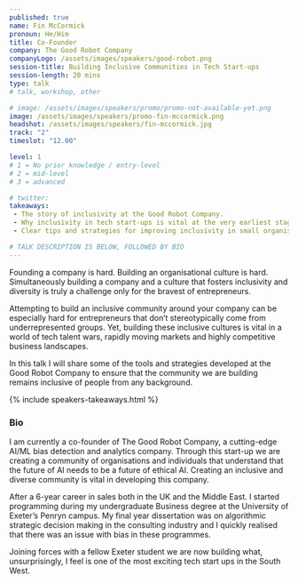 ```yaml
---
published: true
name: Fin McCormick
pronoun: He/Him
title: Co-Founder
company: The Good Robot Company
companyLogo: /assets/images/speakers/good-robot.png
session-title: Building Inclusive Communities in Tech Start-ups
session-length: 20 mins
type: talk
# talk, workshop, other

# image: /assets/images/speakers/promo/promo-not-available-yet.png
image: /assets/images/speakers/promo-fin-mccormick.png
headshot: /assets/images/speakers/fin-mccormick.jpg
track: "2"
timeslot: "12.00"

level: 1
# 1 = No prior knowledge / entry-level
# 2 = mid-level
# 3 = advanced

# twitter:
takeaways:
 - The story of inclusivity at the Good Robot Company.
 - Why inclusivity in tech start-ups is vital at the very earliest stage.
 - Clear tips and strategies for improving inclusivity in small organisations.

# TALK DESCRIPTION IS BELOW, FOLLOWED BY BIO
---
```


Founding a company is hard. Building an organisational culture is hard. Simultaneously building a company and a culture that fosters inclusivity and diversity is truly a challenge only for the bravest of entrepreneurs. 

Attempting to build an inclusive community around your company can be especially hard for entrepreneurs that don’t stereotypically come from underrepresented groups. Yet, building these inclusive cultures is vital in a world of tech talent wars, rapidly moving markets and highly competitive business landscapes.

In this talk I will share some of the tools and strategies developed at the Good Robot Company to ensure that the community we are building remains inclusive of people from any background.

{% include speakers-takeaways.html %}

<h3>Bio</h3>

I am currently a co-founder of The Good Robot Company, a cutting-edge AI/ML bias detection and analytics company. Through this start-up we are creating a community of organisations and individuals that understand that the future of AI needs to be a future of ethical AI. Creating an inclusive and diverse community is vital in developing this company. 

After a 6-year career in sales both in the UK and the Middle East. I started programming during my undergraduate Business degree at the University of Exeter’s Penryn campus. My final year dissertation was on algorithmic strategic decision making in the consulting industry and I quickly realised that there was an issue with bias in these programmes. 

Joining forces with a fellow Exeter student we are now building what, unsurprisingly, I feel is one of the most exciting tech start ups in the South West.
